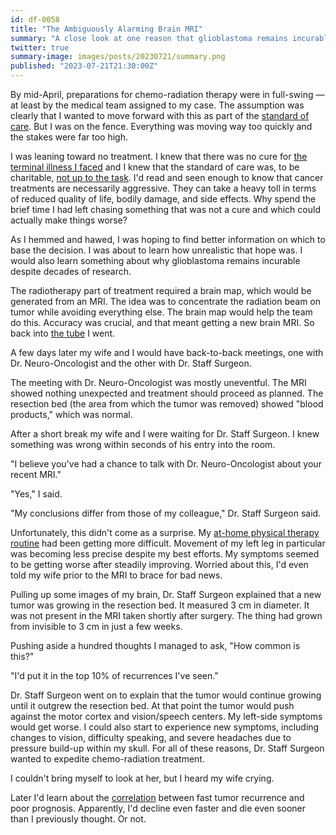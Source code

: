 ```yaml
---
id: df-0058
title: "The Ambiguously Alarming Brain MRI"
summary: "A close look at one reason that glioblastoma remains incurable despite decades of research."
twitter: true
summary-image: images/posts/20230721/summary.png
published: "2023-07-21T21:30:00Z"
---
```


By mid-April, preparations for chemo-radiation therapy were in full-swing &mdash; at least by the medical team assigned to my case. The assumption was clearly that I wanted to move forward with this as part of the [standard of care](/articles/2023/07/10/glioblastomas-dismal-standard-of-care-the-stupp-protocol/). But I was on the fence. Everything was moving way too quickly and the stakes were far too high.

I was leaning toward no treatment. I knew that there was no cure for [the terminal illness I faced](/articles/2023/06/06/the-g-word/) and I knew that the standard of care was, to be charitable, [not up to the task](/articles/2023/07/10/glioblastomas-dismal-standard-of-care-the-stupp-protocol/). I'd read and seen enough to know that cancer treatments are necessarily aggressive. They can take a heavy toll in terms of reduced quality of life, bodily damage, and side effects. Why spend the brief time I had left chasing something that was not a cure and which could actually make things worse?

As I hemmed and hawed, I was hoping to find better information on which to base the decision. I was about to learn how unrealistic that hope was. I would also learn something about why glioblastoma remains incurable despite decades of research.

The radiotherapy part of treatment required a brain map, which would be generated from an MRI. The idea was to concentrate the radiation beam on tumor while avoiding everything else. The brain map would help the team do this. Accuracy was crucial, and that meant getting a new brain MRI. So back into [the tube](/articles/2023/06/21/dealing-with-brain-mris/) I went.

A few days later my wife and I would have back-to-back meetings, one with Dr. Neuro-Oncologist and the other with Dr. Staff Surgeon.

The meeting with Dr. Neuro-Oncologist was mostly uneventful. The MRI showed nothing unexpected and treatment should proceed as planned. The resection bed (the area from which the tumor was removed) showed "blood products," which was normal.

After a short break my wife and I were waiting for Dr. Staff Surgeon. I knew something was wrong within seconds of his entry into the room.

"I believe you've had a chance to talk with Dr. Neuro-Oncologist about your recent MRI."

"Yes," I said.

"My conclusions differ from those of my colleague," Dr. Staff Surgeon said.

Unfortunately, this didn't come as a surprise. My [at-home physical therapy routine](/articles/2023/07/18/the-principle-of-least-convenience/) had been getting more difficult. Movement of my left leg in particular was becoming less precise despite my best efforts. My symptoms seemed to be getting worse after steadily improving. Worried about this, I'd even told my wife prior to the MRI to brace for bad news.

Pulling up some images of my brain, Dr. Staff Surgeon explained that a new tumor was growing in the resection bed. It measured 3 cm in diameter. It was not present in the MRI taken shortly after surgery. The thing had grown from invisible to 3 cm in just a few weeks.

Pushing aside a hundred thoughts I managed to ask, "How common is this?"

"I'd put it in the top 10% of recurrences I've seen."

Dr. Staff Surgeon went on to explain that the tumor would continue growing until it outgrew the resection bed. At that point the tumor would push against the motor cortex and vision/speech centers. My left-side symptoms would get worse. I could also start to experience new symptoms, including changes to vision, difficulty speaking, and severe headaches due to pressure build-up within my skull. For all of these reasons, Dr. Staff Surgeon wanted to expedite chemo-radiation treatment.

I couldn't bring myself to look at her, but I heard my wife crying.

Later I'd learn about the [correlation](https://doi.org/10.1093/neuonc/not236) between fast tumor recurrence and poor prognosis. Apparently, I'd decline even faster and die even sooner than I previously thought. Or not.
